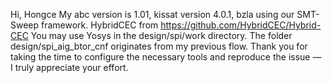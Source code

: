 Hi, Hongce
My abc version is 1.01, kissat version 4.0.1, bzla using our SMT-Sweep framework.
HybridCEC from https://github.com/HybridCEC/Hybrid-CEC
You may use Yosys in the design/spi/work directory. The folder design/spi_aig_btor_cnf originates from my previous flow.
Thank you for taking the time to configure the necessary tools and reproduce the issue — I truly appreciate your effort.